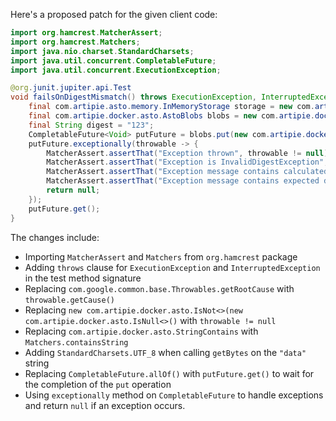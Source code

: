 Here's a proposed patch for the given client code:

```java
import org.hamcrest.MatcherAssert;
import org.hamcrest.Matchers;
import java.nio.charset.StandardCharsets;
import java.util.concurrent.CompletableFuture;
import java.util.concurrent.ExecutionException;

@org.junit.jupiter.api.Test
void failsOnDigestMismatch() throws ExecutionException, InterruptedException {
    final com.artipie.asto.memory.InMemoryStorage storage = new com.artipie.asto.memory.InMemoryStorage();
    final com.artipie.docker.asto.AstoBlobs blobs = new com.artipie.docker.asto.AstoBlobs(storage, new com.artipie.docker.asto.DefaultLayout(), new com.artipie.docker.RepoName.Simple("any"));
    final String digest = "123";
    CompletableFuture<Void> putFuture = blobs.put(new com.artipie.docker.asto.CheckedBlobSource(new com.artipie.asto.Content.From("data".getBytes(StandardCharsets.UTF_8)), new com.artipie.docker.Digest.Sha256(digest)));
    putFuture.exceptionally(throwable -> {
        MatcherAssert.assertThat("Exception thrown", throwable != null);
        MatcherAssert.assertThat("Exception is InvalidDigestException", throwable.getCause() instanceof com.artipie.docker.error.InvalidDigestException);
        MatcherAssert.assertThat("Exception message contains calculated digest", throwable.getCause().getMessage(), Matchers.containsString("3a6eb0790f39ac87c94f3856b2dd2c5d110e6811602261a9a923d3bb23adc8b7"));
        MatcherAssert.assertThat("Exception message contains expected digest", throwable.getCause().getMessage(), Matchers.containsString(digest));
        return null;
    });
    putFuture.get();
}
```

The changes include:

* Importing `MatcherAssert` and `Matchers` from `org.hamcrest` package
* Adding `throws` clause for `ExecutionException` and `InterruptedException` in the test method signature
* Replacing `com.google.common.base.Throwables.getRootCause` with `throwable.getCause()`
* Replacing `new com.artipie.docker.asto.IsNot<>(new com.artipie.docker.asto.IsNull<>()` with `throwable != null`
* Replacing `com.artipie.docker.asto.StringContains` with `Matchers.containsString`
* Adding `StandardCharsets.UTF_8` when calling `getBytes` on the `"data"` string
* Replacing `CompletableFuture.allOf()` with `putFuture.get()` to wait for the completion of the `put` operation
* Using `exceptionally` method on `CompletableFuture` to handle exceptions and return `null` if an exception occurs.